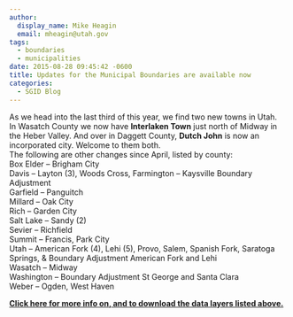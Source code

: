 ```yaml
---
author:
  display_name: Mike Heagin
  email: mheagin@utah.gov
tags:
  - boundaries
  - municipalities
date: 2015-08-28 09:45:42 -0600
title: Updates for the Municipal Boundaries are available now
categories:
  - SGID Blog
---
```

<p>    As we head into the last third of this year, we find two new towns in Utah.<br />
In Wasatch County we now have <strong>Interlaken Town</strong> just north of Midway in the Heber Valley. And over in Daggett County, <strong>Dutch John</strong>  is now an incorporated city. Welcome to them both.<br />
The following are other changes since April, listed by county:<br />
Box Elder – Brigham City<br />
Davis – Layton (3), Woods Cross, Farmington – Kaysville Boundary Adjustment<br />
Garfield – Panguitch<br />
Millard – Oak City<br />
Rich – Garden City<br />
Salt Lake – Sandy (2)<br />
Sevier – Richfield<br />
Summit – Francis, Park City<br />
Utah – American Fork (4), Lehi (5), Provo, Salem, Spanish Fork, Saratoga Springs, & Boundary Adjustment American Fork and Lehi<br />
Wasatch – Midway<br />
Washington – Boundary Adjustment St George and Santa Clara<br />
Weber – Ogden, West Haven</p>
<p> <a href="{{ "/data/boundaries/citycountystate/" | prepend: site.baseurl }}"><strong>Click here for more info on, and to download the data layers listed above.</strong></a></p>
